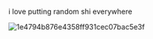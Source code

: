i love putting random shi everywhere 

 
 ![1e4794b876e4358ff931cec07bac5e3f](https://github.com/pawsuri/PAWSURI/assets/125628920/c901c352-5684-48da-9e63-b390a3e6381c)
